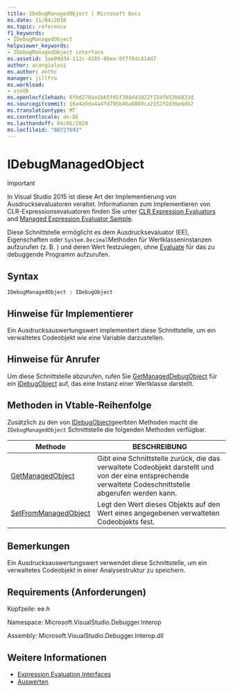 ```yaml
---
title: IDebugManagedObject | Microsoft Docs
ms.date: 11/04/2016
ms.topic: reference
f1_keywords:
- IDebugManagedObject
helpviewer_keywords:
- IDebugManagedObject interface
ms.assetid: 3ae09d34-112c-4285-80ee-9f7f8dc414d7
author: acangialosi
ms.author: anthc
manager: jillfra
ms.workload:
- vssdk
ms.openlocfilehash: 6fbd270aa1b65f05f308d41d22f154fb53b8833d
ms.sourcegitcommit: 16a4a5da4a4fd795b46a0869ca2152f2d36e6db2
ms.translationtype: MT
ms.contentlocale: de-DE
ms.lasthandoff: 04/06/2020
ms.locfileid: "80727693"
---
```

# <a name="idebugmanagedobject"></a>IDebugManagedObject
> [!IMPORTANT]
> In Visual Studio 2015 ist diese Art der Implementierung von Ausdrucksevaluatoren veraltet. Informationen zum Implementieren von CLR-Expressionsevaluatoren finden Sie unter [CLR Expression Evaluators](https://github.com/Microsoft/ConcordExtensibilitySamples/wiki/CLR-Expression-Evaluators) and [Managed Expression Evaluator Sample](https://github.com/Microsoft/ConcordExtensibilitySamples/wiki/Managed-Expression-Evaluator-Sample).

 Diese Schnittstelle ermöglicht es dem Ausdrucksevaluator (EE), Eigenschaften oder `System.Decimal`Methoden für Wertklasseninstanzen aufzurufen (z. B. ) und deren Wert festzulegen, ohne [Evaluate](../../../extensibility/debugger/reference/idebugfunctionobject-evaluate.md) für das zu debuggende Programm aufzurufen.

## <a name="syntax"></a>Syntax

```
IDebugManagedObject : IDebugObject
```

## <a name="notes-for-implementers"></a>Hinweise für Implementierer
 Ein Ausdrucksauswertungswert implementiert diese Schnittstelle, um ein verwaltetes Codeobjekt wie eine Variable darzustellen.

## <a name="notes-for-callers"></a>Hinweise für Anrufer
 Um diese Schnittstelle abzurufen, rufen Sie [GetManagedDebugObject](../../../extensibility/debugger/reference/idebugobject-getmanageddebugobject.md) für ein [IDebugObject](../../../extensibility/debugger/reference/idebugobject.md) auf, das eine Instanz einer Wertklasse darstellt.

## <a name="methods-in-vtable-order"></a>Methoden in Vtable-Reihenfolge
 Zusätzlich zu den von [IDebugObject](../../../extensibility/debugger/reference/idebugobject.md)geerbten Methoden macht die `IDebugManagedObject` Schnittstelle die folgenden Methoden verfügbar.

|Methode|BESCHREIBUNG|
|------------|-----------------|
|[GetManagedObject](../../../extensibility/debugger/reference/idebugmanagedobject-getmanagedobject.md)|Gibt eine Schnittstelle zurück, die das verwaltete Codeobjekt darstellt und von der eine entsprechende verwaltete Codeschnittstelle abgerufen werden kann.|
|[SetFromManagedObject](../../../extensibility/debugger/reference/idebugmanagedobject-setfrommanagedobject.md)|Legt den Wert dieses Objekts auf den Wert eines angegebenen verwalteten Codeobjekts fest.|

## <a name="remarks"></a>Bemerkungen
 Ein Ausdrucksauswertungswert verwendet diese Schnittstelle, um ein verwaltetes Codeobjekt in einer Analysestruktur zu speichern.

## <a name="requirements"></a>Requirements (Anforderungen)
 Kopfzeile: ee.h

 Namespace: Microsoft.VisualStudio.Debugger.Interop

 Assembly: Microsoft.VisualStudio.Debugger.Interop.dll

## <a name="see-also"></a>Weitere Informationen
- [Expression Evaluation Interfaces](../../../extensibility/debugger/reference/expression-evaluation-interfaces.md)
- [Auswerten](../../../extensibility/debugger/reference/idebugfunctionobject-evaluate.md)
